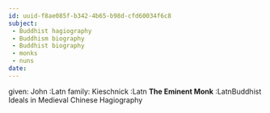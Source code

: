 ```yaml
---
id: uuid-f8ae085f-b342-4b65-b98d-cfd60034f6c8
subject: 
 - Buddhist hagiography
 - Buddhism biography
 - Buddhist biography
 - monks
 - nuns
date: 
---
```


given: John :Latn
family: Kieschnick :Latn
**The Eminent Monk** :LatnBuddhist Ideals in Medieval Chinese Hagiography